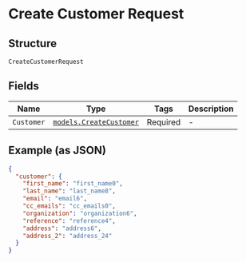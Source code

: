 
# Create Customer Request

## Structure

`CreateCustomerRequest`

## Fields

| Name | Type | Tags | Description |
|  --- | --- | --- | --- |
| `Customer` | [`models.CreateCustomer`](../../doc/models/create-customer.md) | Required | - |

## Example (as JSON)

```json
{
  "customer": {
    "first_name": "first_name0",
    "last_name": "last_name8",
    "email": "email6",
    "cc_emails": "cc_emails0",
    "organization": "organization6",
    "reference": "reference4",
    "address": "address6",
    "address_2": "address_24"
  }
}
```

